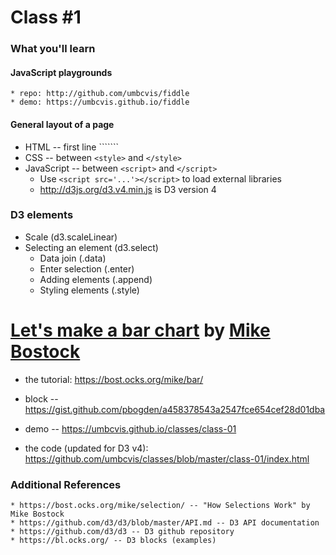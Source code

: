 # Class #1

### What you'll learn

#### JavaScript playgrounds

    * repo: http://github.com/umbcvis/fiddle
    * demo: https://umbcvis.github.io/fiddle

#### General layout of a page

* HTML -- first line ```<!DOCTYPE html>````
* CSS -- between ```<style>``` and ```</style>```
* JavaScript -- between ```<script>``` and ```</script>```
    * Use ```<script src='...'></script>``` to load external libraries
    * <http://d3js.org/d3.v4.min.js> is D3 version 4

### D3 elements

* Scale (d3.scaleLinear)
* Selecting an element (d3.select)
    * Data join (.data)
    * Enter selection (.enter)
    * Adding elements (.append)
    * Styling elements (.style)

# [Let's make a bar chart](https://bost.ocks.org/mike/bar/) by [Mike Bostock](http://bost.ocks.org)

* the tutorial: https://bost.ocks.org/mike/bar/

* block -- https://gist.github.com/pbogden/a458378543a2547fce654cef28d01dba

* demo -- https://umbcvis.github.io/classes/class-01

* the code (updated for D3 v4): https://github.com/umbcvis/classes/blob/master/class-01/index.html

### Additional References

    * https://bost.ocks.org/mike/selection/ -- "How Selections Work" by Mike Bostock
    * https://github.com/d3/d3/blob/master/API.md -- D3 API documentation
    * https://github.com/d3/d3 -- D3 github repository
    * https://bl.ocks.org/ -- D3 blocks (examples)
